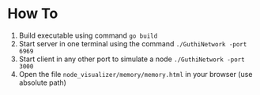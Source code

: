 # How To

1. Build executable using command
   `go build`
2. Start server in one terminal using the command
   `./GuthiNetwork -port 6969`
3. Start client in any other port to simulate a node
   `./GuthiNetwork -port 3000`
4. Open the file `node_visualizer/memory/memory.html` in your browser (use absolute path)
